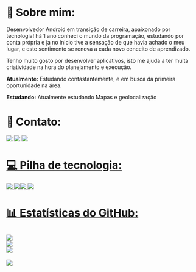 # 💫 Sobre mim:

Desenvolvedor Android em transição de carreira, apaixonado por tecnologia! há 1 ano conheci o mundo da programação, estudando por conta própria e ja no inicio
tive a sensação de que havia achado o meu lugar, e este sentimento se renova a cada novo cenceito de aprendizado.

Tenho muito gosto por desenvolver aplicativos, isto me ajuda a ter muita criatividade na hora do planejamento e execução.

**Atualmente:** Estudando contastantemente, e em busca da primeira oportunidade na área.

**Estudando:** Atualmente estudando Mapas e geolocalização


# 📧 Contato:

<a href="https://wa.me/+5511932671899"><img src="https://img.shields.io/badge/WhatsApp-25D366?style=for-the -badge&logo=whatsapp&logoColor=white"/><a/>
<a href="mailto:aliaraujo197@gmail.com"><img src="https://img.shields.io/badge/Gmail-D14836?style=for-the-badge&logo=gmail&logoColor=white"/><a />
<a href="https://www.linkedin.com/in/alisson-pereira-73b47b243/"><img src="https://img.shields.io/badge/LinkedIn-0077B5?style=for-the-badge&logo=linkedin&logoColor=white"/>



# 💻 Pilha de tecnologia:

<img src="https://img.shields.io/badge/Android-3DDC84?style=for-the-badge&logo=android&logoColor=white"/> <img src="https://img.shields.io/badge/Android_Studio-3DDC84?style=for-the-badge&logo=android-studio&logoColor=white"/><img src="https://img.shields.io/badge/GitHub-100000?style=for-the-badge&logo=github&logoColor=white"/>
<img src="https://img.shields.io/badge/Kotlin-0095D5?&style=for-the-badge&logo=kotlin&logoColor=white"/>


# 📊 Estatísticas do GitHub:
![](https://github-readme-stats.vercel.app/api?username=Araujo-Alisson&theme=default&hide_border=false&include_all_commits=true&count_private=true)<br/>
![](https://github-readme-streak-stats.herokuapp.com/?user=Araujo-Alisson&theme=default&hide_border=false)<br/>
![](https://github-readme-stats.vercel.app/api/top-langs/?username=Araujo-Alisson&theme=default&hide_border=false&include_all_commits=true&count_private=true&layout=compact)
---
[![](https://visitcount.itsvg.in/api?id=Araujo-Alisson&label=Profile%20Views&color=1&icon=5&pretty=false)](https://visitcount.itsvg.in)
